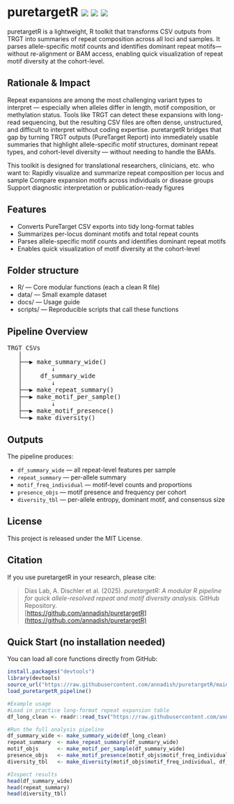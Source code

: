 # puretargetR <img src="https://img.shields.io/badge/made%20with-R-blue.svg"> <img src="https://img.shields.io/badge/license-MIT-green"> <img src="https://img.shields.io/badge/version-v0.1.0-lightgrey">

puretargetR is a lightweight, R toolkit that transforms CSV outputs from TRGT into summaries of repeat composition across all loci and samples. 
It parses allele-specific motif counts and identifies dominant repeat motifs—without re-alignment or BAM access, enabling quick visualization of repeat motif diversity at the cohort-level. 

## Rationale & Impact
Repeat expansions are among the most challenging variant types to interpret — especially when alleles differ in length, motif composition, or methylation status. Tools like TRGT can detect these expansions with long-read sequencing, but the resulting CSV files are often dense, unstructured, and difficult to interpret without coding expertise. puretargetR bridges that gap by turning TRGT outputs (PureTarget Report) into immediately usable summaries that highlight allele-specific motif structures, dominant repeat types, and cohort-level diversity — without needing to handle the BAMs.

This toolkit is designed for translational researchers, clinicians, etc. who want to:
Rapidly visualize and summarize repeat composition per locus and sample
Compare expansion motifs across individuals or disease groups
Support diagnostic interpretation or publication-ready figures

## Features
- Converts PureTarget CSV exports into tidy long-format tables
- Summarizes per-locus dominant motifs and total repeat counts
- Parses allele-specific motif counts and identifies dominant repeat motifs
- Enables quick visualization of motif diversity at the cohort-level

## Folder structure
- R/ — Core modular functions (each a clean R file)
- data/ — Small example dataset
- docs/ — Usage guide
- scripts/ — Reproducible scripts that call these functions

## Pipeline Overview
<pre>
TRGT CSVs
   │
   ├──▶ make_summary_wide()
   │        ↓
   │     df_summary_wide
   │        ↓
   ├──▶ make_repeat_summary()
   ├──▶ make_motif_per_sample()
   │        ↓
   ├──▶ make_motif_presence()
   └──▶ make_diversity()
</pre>

## Outputs
The pipeline produces:
- `df_summary_wide` — all repeat-level features per sample
- `repeat_summary` — per-allele summary
- `motif_freq_individual` — motif-level counts and proportions
- `presence_objs` — motif presence and frequency per cohort
- `diversity_tbl` — per-allele entropy, dominant motif, and consensus size

## License
This project is released under the MIT License.

## Citation
If you use puretargetR in your research, please cite:

> Dias Lab, A. Dischler et al. (2025). *puretargetR: A modular R pipeline for quick allele-resolved repeat and motif diversity analysis.* GitHub Repository.  
> [https://github.com/annadish/puretargetR](https://github.com/annadish/puretargetR)

## Quick Start (no installation needed)
You can load all core functions directly from GitHub:

```r
install.packages("devtools")
library(devtools)
source_url("https://raw.githubusercontent.com/annadish/puretargetR/main/R/load_pipeline.R")
load_puretargetR_pipeline()

#Example usage
#Load in practice long-format repeat expansion table
df_long_clean <- readr::read_tsv("https://raw.githubusercontent.com/annadish/puretargetR/main/data/example_df_long_clean.tsv")

#Run the full analysis pipeline
df_summary_wide <- make_summary_wide(df_long_clean)
repeat_summary  <- make_repeat_summary(df_summary_wide)
motif_objs      <- make_motif_per_sample(df_summary_wide)
presence_objs   <- make_motif_presence(motif_objs$motif_freq_individual)
diversity_tbl   <- make_diversity(motif_objs$motif_freq_individual, df_summary_wide)

#Inspect results
head(df_summary_wide)
head(repeat_summary)
head(diversity_tbl)

